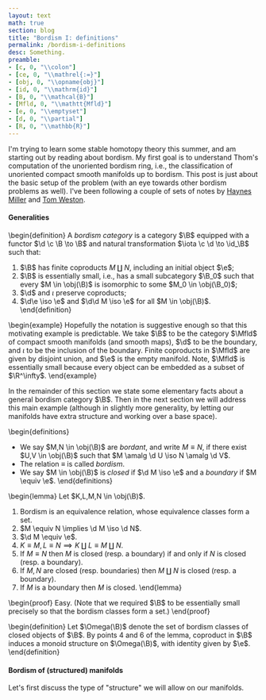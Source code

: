 ```yaml
---
layout: text
math: true
section: blog
title: "Bordism I: definitions"
permalink: /bordism-i-definitions
desc: Something.
preamble:
- [c, 0, "\\colon"]
- [ce, 0, "\\mathrel{:=}"]
- [obj, 0, "\\opname{obj}"]
- [id, 0, "\\mathrm{id}"]
- [B, 0, "\\mathcal{B}"]
- [Mfld, 0, "\\mathtt{Mfld}"]
- [e, 0, "\\emptyset"]
- [d, 0, "\\partial"]
- [R, 0, "\\mathbb{R}"]
---
```


I'm trying to learn some stable homotopy theory this summer, and am
starting out by reading about bordism. My first goal is to understand
Thom's computation of the unoriented bordism ring, i.e., the
classification of unoriented compact smooth manifolds up to
bordism. This post is just about the basic setup of the problem (with
an eye towards other bordism problems as well). I've been following a
couple of sets of notes by [Haynes Miller][miller] and [Tom
Weston][weston].

#### Generalities

\begin{definition}
A *bordism category* is a category $\B$ equipped
with a functor $\d \c \B \to \B$ and natural transformation
$\iota \c \d \to \id_\B$ such that:

1. $\B$ has finite coproducts $M \amalg N$, including an initial
   object $\e$;
2. $\B$ is essentially small, i.e., has a small subcategory $\B_0$
   such that every $M \in \obj(\B)$ is isomorphic to some $M_0 \in
   \obj(\B_0)$;
3. $\d$ and $\iota$ preserve coproducts;
4. $\d\e \iso \e$ and $\d\d M \iso \e$ for all $M \in
   \obj(\B)$.
\end{definition}

\begin{example}
Hopefully the notation is suggestive enough so that
this motivating example is predictable. We take $\B$ to be the
category $\Mfld$ of compact smooth manifolds (and smooth maps),
$\d$ to be the boundary, and $\iota$ to be the inclusion of the
boundary. Finite coproducts in $\Mfld$ are given by disjoint union,
and $\e$ is the empty manifold. Note, $\Mfld$ is essentially
small because every object can be embedded as a subset of
$\R^\infty$.
\end{example}

In the remainder of this section we state some elementary facts about
a general bordism category $\B$. Then in the next section we will
address this main example (although in slightly more generality, by
letting our manifolds have extra structure and working over a base
space).

\begin{definitions}
- We say $M,N \in \obj(\B)$ are *bordant*, and write $M \equiv N$,
  if there exist $U,V \in \obj(\B)$ such that $M \amalg \d U \iso N
  \amalg \d V$.
- The relation $\equiv$ is called *bordism*.
- We say $M \in \obj(\B)$ is *closed* if $\d M \iso \e$ and a
 *boundary* if $M \equiv \e$.
\end{definitions}

\begin{lemma}
Let $K,L,M,N \in \obj(\B)$.

1. Bordism is an equivalence relation, whose equivalence classes form
   a set.
2. $M \equiv N \implies \d M \iso \d N$.
3. $\d M \equiv \e$.
4. $K \equiv M, L \equiv N \implies K \amalg L \equiv M \amalg N$.
5. If $M \equiv N$ then $M$ is closed (resp. a boundary) if and
   only if $N$ is closed (resp. a boundary).
6. If $M,N$ are closed (resp. boundaries) then $M \amalg N$ is
   closed (resp. a boundary).
7. If $M$ is a boundary then $M$ is closed.
\end{lemma}

\begin{proof}
Easy. (Note that we required $\B$ to be essentially small precisely
so that the bordism classes form a set.)
\end{proof}

\begin{definition}
Let $\Omega(\B)$ denote the set of bordism classes of closed objects
of $\B$. By points 4 and 6 of the lemma, coproduct in $\B$ induces
a monoid structure on $\Omega(\B)$, with identity given by $\e$.
\end{definition}


#### Bordism of (structured) manifolds

Let's first discuss the type of "structure" we will allow on our
manifolds.




[miller]: //www-math.mit.edu/~hrm/papers/cobordism.pdf
[weston]: //www.math.umass.edu/~weston/oldpapers/cobord.pdf